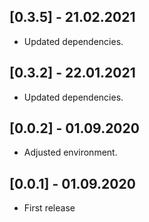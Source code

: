 ## [0.3.5] - 21.02.2021

* Updated dependencies.

## [0.3.2] - 22.01.2021

* Updated dependencies.

## [0.0.2] - 01.09.2020 

* Adjusted environment.

## [0.0.1] - 01.09.2020 

* First release
